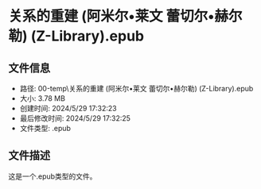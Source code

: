 ﻿# 关系的重建 (阿米尔•莱文  蕾切尔•赫尔勒) (Z-Library).epub

## 文件信息
- 路径: 00-temp\关系的重建 (阿米尔•莱文  蕾切尔•赫尔勒) (Z-Library).epub
- 大小: 3.78 MB
- 创建时间: 2024/5/29 17:32:23
- 最后修改时间: 2024/5/29 17:32:25
- 文件类型: .epub

## 文件描述
这是一个.epub类型的文件。

